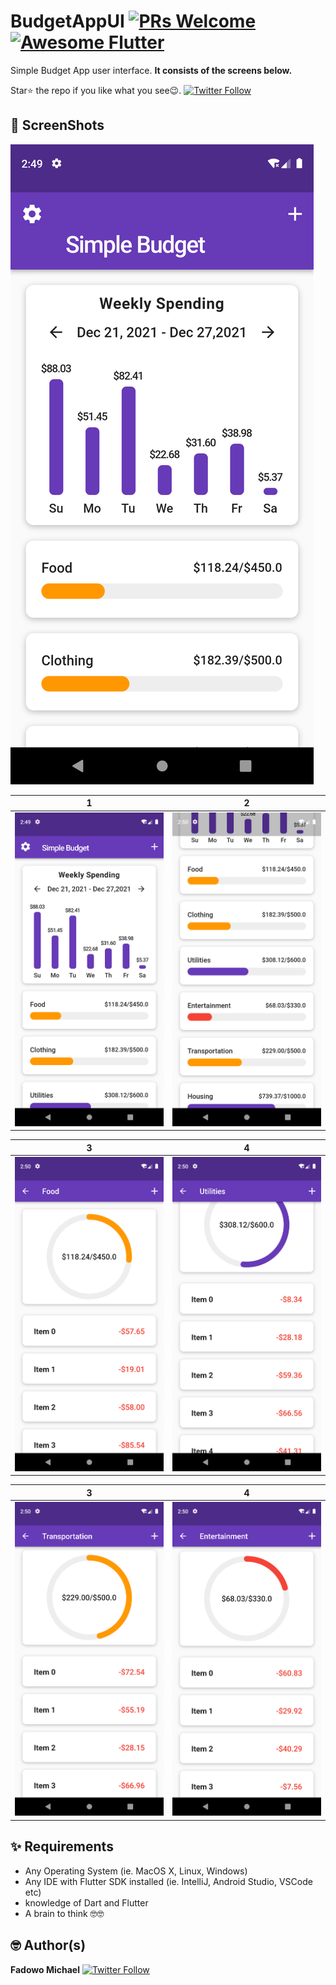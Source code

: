 # BudgetAppUI [![PRs Welcome](https://img.shields.io/badge/PRs-welcome-brightgreen.svg?style=flat-square)](http://makeapullrequest.com) <a href="https://github.com/Solido/awesome-flutter"><img alt="Awesome Flutter" src="https://img.shields.io/badge/Awesome-Flutter-blue.svg?longCache=true&style=flat-square" /></a>

Simple Budget App user interface. 
**It consists of the screens below.**

Star⭐ the repo if you like what you see😉.
[![Twitter Follow](https://img.shields.io/twitter/follow/Mikhael.svg?style=social)](https://twitter.com/mii_khael)

## 📸 ScreenShots

<img src="ss/1.png"/>

| 1 | 2|
|------|-------|
|<img src="ss/2.png" width="400">|<img src="ss/3.png" width="400">|

| 3 | 4|
|------|-------|
|<img src="ss/4.png" width="400">|<img src="ss/5.png" width="400">|

| 3 | 4|
|------|-------|
|<img src="ss/6.png" width="400">|<img src="ss/7.png" width="400">|


## ✨ Requirements
* Any Operating System (ie. MacOS X, Linux, Windows)
* Any IDE with Flutter SDK installed (ie. IntelliJ, Android Studio, VSCode etc)
* knowledge of Dart and Flutter
* A brain to think 🤓🤓

## 🤓 Author(s)
**Fadowo Michael** [![Twitter Follow](https://img.shields.io/twitter/follow/Mikhael.svg?style=social)](https://twitter.com/mii_khael)